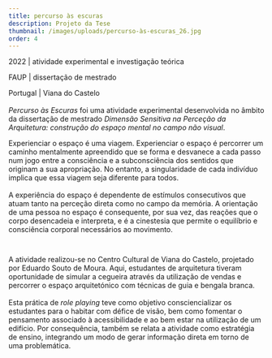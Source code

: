 ```yaml
---
title: percurso às escuras
description: Projeto da Tese
thumbnail: /images/uploads/percurso-às-escuras_26.jpg
order: 4
---
```


<section class="section-bottom-aligned">

2022 | atividade experimental e investigação teórica

FAUP | dissertação de mestrado

Portugal | Viana do Castelo\
\
*Percurso às Escuras* foi uma atividade experimental desenvolvida no âmbito da dissertação de mestrado *Dimensão Sensitiva na Perceção da Arquitetura: construção do espaço mental no campo não visual*.
</section>


<section class="section-center-aligned">



Experienciar o espaço é uma viagem. Experienciar o espaço é percorrer um caminho mentalmente apreendido que se forma e desvanece a cada passo num jogo entre a consciência e a subconsciência dos sentidos que originam a sua apropriação. No entanto, a singularidade de cada indivíduo implica que essa viagem seja diferente para todos.\
\
A experiência do espaço é dependente de estímulos consecutivos que atuam tanto na perceção direta como no campo da memória. A orientação de uma pessoa no espaço é consequente, por sua vez, das reações que o corpo desencadeia e interpreta, e é a cinestesia que permite o equilíbrio e consciência corporal necessários ao movimento.

</section>

![]()

![]()


<section class="section-center-aligned">



A atividade realizou-se no Centro Cultural de Viana do Castelo, projetado por Eduardo Souto de Moura. Aqui, estudantes de arquitetura tiveram oportunidade de simular a cegueira através da utilização de vendas e percorrer o espaço arquitetónico com técnicas de guia e bengala branca.\
\
Esta prática de *role playing* teve como objetivo consciencializar os estudantes para o habitar com défice de visão, bem como fomentar o pensamento associado à acessibilidade e ao bem estar na utilização de um edifício. Por consequência, também se relata a atividade como estratégia de ensino, integrando um modo de gerar informação direta em torno de uma problemática.

</section>
